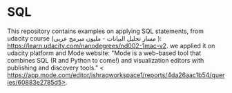 # SQL

This repository contains examples on applying SQL statements, from udacity course (مسار تحليل البيانات - مليون مبرمج عربى
): https://learn.udacity.com/nanodegrees/nd002-1mac-v2.
we applied it on udacity platform and Mode website: "Mode is a web-based tool that combines SQL (R and Python to come!) and visualization editors with publishing and discovery tools." 
< https://app.mode.com/editor/ishraqworkspace1/reports/4da26aac1b54/queries/60883e2785d5>. 
